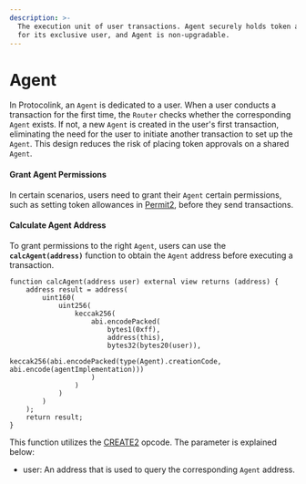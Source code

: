 ```yaml
---
description: >-
  The execution unit of user transactions. Agent securely holds token approvals
  for its exclusive user, and Agent is non-upgradable.
---
```


# Agent

In Protocolink, an `Agent` is dedicated to a user. When a user conducts a transaction for the first time, the `Router` checks whether the corresponding `Agent` exists. If not, a new `Agent` is created in the user's first transaction, eliminating the need for the user to initiate another transaction to set up the `Agent`. This design reduces the risk of placing token approvals on a shared `Agent`.

#### Grant Agent Permissions

In certain scenarios, users need to grant their `Agent` certain permissions, such as setting token allowances in [Permit2](https://github.com/Uniswap/permit2), before they send transactions.

#### Calculate Agent Address

To grant permissions to the right `Agent`, users can use the **`calcAgent(address)`** function to obtain the `Agent` address before executing a transaction.

```solidity
function calcAgent(address user) external view returns (address) {
    address result = address(
        uint160(
            uint256(
                keccak256(
                    abi.encodePacked(
                        bytes1(0xff),
                        address(this),
                        bytes32(bytes20(user)),
                        keccak256(abi.encodePacked(type(Agent).creationCode, abi.encode(agentImplementation)))
                    )
                )
            )
        )
    );
    return result;
}
```

This function utilizes the [CREATE2](https://eips.ethereum.org/EIPS/eip-1014) opcode. The parameter is explained below:

* user: An address that is used to query the corresponding `Agent` address.
